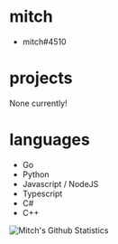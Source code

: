 mitch
===

- mitch#4510

projects
===

None currently!

languages
===

- Go
- Python
- Javascript / NodeJS
- Typescript
- C#
- C++

<img align="left" alt="Mitch's Github Statistics" src="https://github-readme-stats.vercel.app/api?username=behaviourist&show_icons=true&theme=dracula&include_all_commits=true" />
